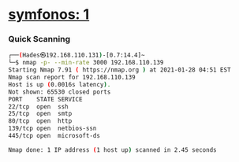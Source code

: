# <a href='https://www.vulnhub.com/entry/symfonos-1,322/' target="blank">symfonos: 1</a>

### Quick Scanning

``` bash
┌──(Hades㉿192.168.110.131)-[0.7:14.4]~
└─$ nmap -p- --min-rate 3000 192.168.110.139
Starting Nmap 7.91 ( https://nmap.org ) at 2021-01-28 04:51 EST
Nmap scan report for 192.168.110.139
Host is up (0.0016s latency).
Not shown: 65530 closed ports
PORT    STATE SERVICE
22/tcp  open  ssh
25/tcp  open  smtp
80/tcp  open  http
139/tcp open  netbios-ssn
445/tcp open  microsoft-ds

Nmap done: 1 IP address (1 host up) scanned in 2.45 seconds
```